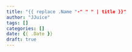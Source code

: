 ```yaml
---
title: "{{ replace .Name "-" " " | title }}"
author: "JJuice"
tags: []
categories: []
date: {{ .Date }}
draft: true
---
```




